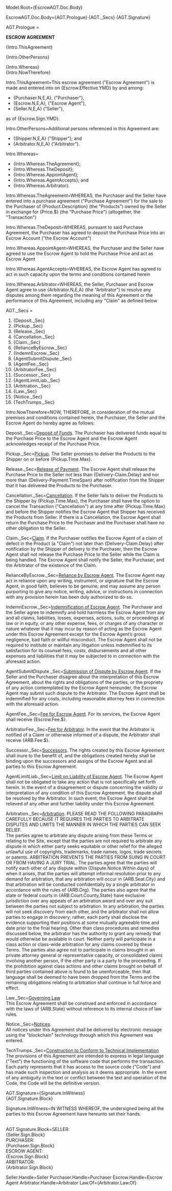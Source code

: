 Model.Root={EscrowAGT.Doc.Body}

EscrowAGT.Doc.Body={AGT.Prologue} {AGT._Secs} {AGT.Signature}

AGT.Prologue =<p><strong>ESCROW AGREEMENT</strong></p><p>{Intro.ThisAgreement}</p><p>{Intro.OtherPersons}</p><p>{Intro.Whereas}<br> {Intro.NowTherefore}</p>

Intro.ThisAgreement=This escrow agreement ("Escrow Agreement") is made and entered into on {Escrow.Effective.YMD} by and among:<ul><li>{Purchaser.N,E,A}, ("Purchaser"),</li><li>{Escrow.N,E,A}, ("Escrow Agent"),</li><li>{Seller.N,E,A} ("Seller"),</li></ul>as of {Escrow.Sign.YMD}.

Intro.OtherPersons=Additional persons referenced in this Agreement are:<ul><li>{Shipper.N,E,A} ("Shipper"); and</li><li>{Arbitrator.N,E,A} ("Arbitrator").</li></ul>

Intro.Whereas=<ul><li>{Intro.Whereas.TheAgreement};</li><li> {Intro.Whereas.TheDeposit};</li><li>{Intro.Whereas.AppointAgent};</li><li>{Intro.Whereas.AgentAccepts}; and</li><li>{Intro.Whereas.Arbitrator}.</li></ul>

Intro.Whereas.TheAgreement=WHEREAS, the Purchaser and the Seller have entered into a purchase agreement ("Purchase Agreement") for the sale to the Purchaser of {Product.Description} (the "Products") owned by the Seller in exchange for {Price.$} (the "Purchase Price") (altogether, the "Transaction")

Intro.Whereas.TheDeposit=WHEREAS, pursuant to said Purchase Agreement, the Purchaser has agreed to deposit the Purchase Price into an Escrow Account ("the Escrow Account")

Intro.Whereas.AppointAgent=WHEREAS, the Purchaser and the Seller have agreed to use the Escrow Agent to hold the Purchase Price and act as Escrow Agent

Intro.Whereas.AgentAccepts=WHEREAS, the Escrow Agent has agreed to act in such capacity upon the terms and conditions contained herein

Intro.Whereas.Arbitrator=WHEREAS, the Seller, Purchaser and Escrow Agent agree to use {Arbitrator.N,E,A} (the "Arbitrator") to resolve any disputes among them regarding the meaning of this Agreement or the performance of this Agreement, including any "Claim" as defined below

AGT._Secs =<ol><li>{Deposit._Sec}</li><li>{Pickup._Sec}</li><li>{Release._Sec}</li><li>{Cancellation._Sec}</li><li>{Claim._Sec}</li><li>{RelianceByEscrow._Sec}</li><li>{IndemnEscrow._Sec}</li><li>{AgentSubmitDispute._Sec}</li><li>{AgentFee._Sec}</li><li>{ArbitratorFee._Sec}</li><li>{Successor._Sec}</li><li>{AgentLimitLiab._Sec}</li><li>{Arbitration._Sec}</li><li>{Law._Sec}</li><li>{Notice._Sec}</li><li>{TechTrumps._Sec}</li></ol>


Intro.NowTherefore=NOW, THEREFORE, in consideration of the mutual premises and conditions contained herein, the Purchaser, the Seller and the Escrow Agent do hereby agree as follows:

Deposit._Sec=<u>Deposit of Funds</u>. The Purchaser has delivered funds equal to the Purchase Price to the Escrow Agent and the Escrow Agent acknowledges receipt of the Purchase Price.

Pickup._Sec=<u>Pickup</u>. The Seller promises to deliver the Products to the Shipper on or before {Pickup.Time.Max}.

Release._Sec=<u>Release of Payment</u>. The Escrow Agent shall release the Purchase Price to the Seller not less than {Delivery-Claim.Delay} and nor more than {Delivery-Payment.TimeSpan} after notification from the Shipper that it has delivered the Products to the Purchaser.

Cancellation._Sec=<u>Cancellation</u>. If the Seller fails to deliver the Products to the Shipper by {Pickup.Time.Max}, the Purchaser shall have the option to cancel the Transaction ("Cancellation") at any time after {Pickup.Time.Max} and before the Shipper notifies the Escrow Agent that Shipper has received the Products from Seller. If there is a Cancellation, the Escrow Agent shall return the Purchase Price to the Purchaser and the Purchaser shall have no other obligation to the Seller.

Claim._Sec=<u>Claim</u>. If the Purchaser notifies the Escrow Agent of a claim of defect in the Product (a "Claim") not later than {Delivery-Claim.Delay} after notification by the Shipper of delivery to the Purchaser, then the Escrow Agent shall not release the Purchase Price to the Seller while the Claim is being handled. The Escrow Agent shall notify the Seller, the Purchaser, and the Arbitrator of the existence of the Claim.

RelianceByEscrow._Sec=<u>Reliance by Escrow Agent</u>. The Escrow Agent may act in reliance upon any writing, instrument, or signature that the Escrow Agent, in good faith, believes to be genuine; and may assume any person purporting to give any notice, writing, advice, or instructions in connection with any provision herein has been duly authorized to do so.

IndemnEscrow._Sec=<u>Indemnification of Escrow Agent</u>. The Purchaser and the Seller agree to indemnify and hold harmless the Escrow Agent from any and all claims, liabilities, losses, expenses, actions, suits, or proceedings at law or in equity, or any other expense, fees, or charges of any character or nature whatever that it may incur by reason of acting as the Escrow Agent under this Escrow Agreement except for the Escrow Agent’s gross negligence, bad faith or willful misconduct. The Escrow Agent shall not be required to institute or maintain any litigation unless indemnified to its satisfaction for its counsel fees, costs, disbursements and all other expenses and liabilities that it may be subjected to in connection with the aforesaid action.

AgentSubmitDispute._Sec=<u>Submission of Dispute by Escrow Agent</u>. If the Seller and the Purchaser disagree about the interpretation of this Escrow Agreement, about the rights and obligations of the parties, or the propriety of any action contemplated by the Escrow Agent hereunder, the Escrow Agent may submit such dispute to the Arbitrator. The Escrow Agent shall be indemnified for any costs, including reasonable attorney fees in connection with the aforesaid action.

AgentFee._Sec=<u>Fee for Escrow Agent</u>. For its services, the Escrow Agent shall receive {Escrow.Fee.$}.

ArbitratorFee._Sec=<u>Fee for Arbitrator</u>. In the event that the Arbitrator is notified of a Claim or otherwise informed of a dispute, the Arbitrator shall receive {ARB.Fee.$}.

Successor._Sec=<u>Successors</u>. The rights created by this Escrow Agreement shall inure to the benefit of, and the obligations created hereby shall be binding upon the successors and assigns of the Escrow Agent and all parties to this Escrow Agreement.

AgentLimitLiab._Sec=<u>Limit on Liability of Escrow Agent</u>. The Escrow Agent shall not be obligated to take any action that is not specifically set forth herein. In the event of a disagreement or dispute concerning the validity or interpretation of any condition of this Escrow Agreement, the dispute shall be resolved by the Arbitrator. In such event, the Escrow Agent shall be relieved of any other and further liability under this Escrow Agreement.

Arbitration._Sec=<u>Arbitration</u>. PLEASE READ THE FOLLOWING PARAGRAPH CAREFULLY BECAUSE IT REQUIRES THE PARTIES TO ARBITRATE DISPUTES AND LIMITS THE MANNER IN WHICH THE PARTIES CAN SEEK RELIEF.<br>The parties agree to arbitrate any dispute arising from these Terms or relating to the Site, except that the parties are not required to arbitrate any dispute in which either party seeks equitable or other relief for the alleged unlawful use of copyrights, trademarks, trade names, logos, trade secrets or patents. ARBITRATION PREVENTS THE PARTIES FROM SUING IN COURT OR FROM HAVING A JURY TRIAL.  The parties agree that the parties will notify each other of any dispute within {Dispute.Notice.Within.days} of when it arises, that the parties will attempt informal resolution prior to any demand for arbitration, that any arbitration will occur in {ARB.Seat.City} and that arbitration will be conducted confidentially by a single arbitrator in accordance with the rules of {ARB.Org}.  The parties also agree that the state or federal courts in {ARB.Court.County,State} have exclusive jurisdiction over any appeals of an arbitration award and over any suit between the parties not subject to arbitration. In any arbitration, the parties will not seek discovery from each other, and the arbitrator shall not allow parties to engage in discovery; rather, each party shall disclose the evidence supporting their positions at some mutually agreeable time and date prior to the final hearing. Other than class procedures and remedies discussed below, the arbitrator has the authority to grant any remedy that would otherwise be available in court. Neither party will participate in a class action or class-wide arbitration for any claims covered by these Terms. The parties also agree not to participate in claims brought in an private attorney general or representative capacity, or consolidated claims involving another person, if the other party is a party to the proceeding. If the prohibition against class actions and other claims brought on behalf of third parties contained above is found to be unenforceable, then that language shall be deemed to have been dropped from the Terms and the remaining obligations relating to arbitration shall continue in full force and effect.

Law._Sec=<u>Governing Law</u><br> This Escrow Agreement shall be construed and enforced in accordance with the laws of {ARB.State} without reference to its internal choice of law rules.

Notice._Sec=<u>Notices</u>.<br> All notices under this Agreement shall be delivered by electronic message using the "blockchain" technology through which this Agreement was entered.

TechTrumps._Sec=<u>Construction to Conform to Technical Implementation</u><br> The provisions of this Agreement are intended to express in legal language ("Text") the functioning of the software code that performs the transaction. Each party represents that it has access to the source code ("Code") and has made such inspection and analysis as it deems appropriate. In the event of any ambiguity in the text or conflict between the text and operation of the Code, the Code will be the definitive version.

AGT.Signature={Signature.InWitness}<br> {AGT.Signature.Block}

Signature.InWitness=IN WITNESS WHEREOF, the undersigned being all the parties to this Escrow Agreement have hereunto set their hands.<br>  

AGT.Signature.Block=SELLER:<br> {Seller.Sign.Block}</u><br> PURCHASER:<br> {Purchaser.Sign.Block}</u><br> ESCROW AGENT:<br> {Escrow.Sign.Block}</u><br> ARBITRATOR:<br> {Arbitrator.Sign.Block}


Seller.Handle=Seller
Purchaser.Handle=Purchaser
Escrow.Handle=Escrow Agent
Arbitrator.Handle=Arbitrator
Law.Of={Arbitrator.Law.Of}</li>